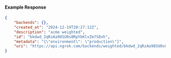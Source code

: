 <!-- Code generated for API Clients. DO NOT EDIT. -->

#### Example Response

```json
{
	"backends": {},
	"created_at": "2024-12-19T20:27:12Z",
	"description": "acme weighted",
	"id": "bkdwd_2qRzAa98SU0s0RpYbKlvZm7S8xh",
	"metadata": "{\"environment\": \"production\"}",
	"uri": "https://api.ngrok.com/backends/weighted/bkdwd_2qRzAa98SU0s0RpYbKlvZm7S8xh"
}
```
